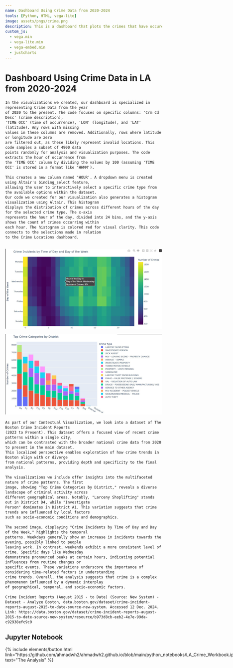 ```yaml
---
name: Dashboard Using Crime Data from 2020-2024
tools: [Python, HTML, vega-lite]
image: assets/pngs/crime.png
description: This is a dashboard that plots the crimes that have occured in LA by latittude and longitude from 2020-2024.
custom_js:
  - vega.min
  - vega-lite.min
  - vega-embed.min
  - justcharts
---
```


#  Dashboard Using Crime Data in LA from 2020-2024

<vegachart schema-url="{{ site.baseurl }}/assets/json/LA_crime_dashboard1.json" style="width: 100%"></vegachart>


```
In the visualizations we created, our dashboard is specialized in representing Crime Data from the year 
of 2020 to the present. The code focuses on specific columns: 'Crm Cd Desc' (crime description), 
'TIME OCC' (time of occurrence), 'LON' (longitude), and 'LAT' (latitude). Any rows with missing
values in these columns are removed. Additionally, rows where latitude or longitude are zero 
are filtered out, as these likely represent invalid locations. This code samples a subset of 4900 data 
points randomly for analysis and visualization purposes. The code extracts the hour of occurrence from 
the 'TIME OCC' column by dividing the values by 100 (assuming 'TIME OCC' is stored in a format like 'HHMM').

This creates a new column named 'HOUR'. A dropdown menu is created using Altair's binding_select feature, 
allowing the user to interactively select a specific crime type from the available options within the dataset.
Our code we created for our visualization also generates a histogram visualization using Altair. This histogram 
displays the distribution of crimes across different hours of the day for the selected crime type. The x-axis 
represents the hour of the day, divided into 24 bins, and the y-axis shows the count of crimes occurring within 
each hour. The histogram is colored red for visual clarity. This code connects to the selections made in relation 
to the Crime Locations dashboard. 


```
![Time Chart](/assets/pngs/image.png)

![Bar Chart](/assets/pngs/bar_chart.png)




```
As part of our Contextual Visualization, we look into a dataset of The Boston Crime Incident Reports
(2023 to Present). This dataset offers a focused view of recent crime patterns within a single city,
which can be contrasted with the broader national crime data from 2020 to present in the main dataset.
This localized perspective enables exploration of how crime trends in Boston align with or diverge 
from national patterns, providing depth and specificity to the final analysis.

The visualizations we include offer insights into the multifaceted nature of crime patterns. The first 
image, showing "Top Crime Categories by District," reveals a diverse landscape of criminal activity across 
different geographical areas. Notably, "Larceny Shoplifting" stands out in District D4, while "Investigate
Person" dominates in District A1. This variation suggests that crime trends are influenced by local factors 
such as socio-economic conditions and demographics. 

The second image, displaying "Crime Incidents by Time of Day and Day of the Week," highlights the temporal 
patterns. Weekdays generally show an increase in incidents towards the evening, possibly linked to people 
leaving work. In contrast, weekends exhibit a more consistent level of crime. Specific days like Wednesday 
demonstrate pronounced peaks at certain hours, indicating potential influences from routine changes or 
specific events. These variations underscore the importance of considering time-related factors in understanding 
crime trends. Overall, the analysis suggests that crime is a complex phenomenon influenced by a dynamic interplay
of geographical, temporal, and socio-economic factors.

Crime Incident Reports (August 2015 - to Date) (Source: New System) - Dataset - Analyze Boston, data.boston.gov/dataset/crime-incident-reports-august-2015-to-date-source-new-system. Accessed 12 Dec. 2024. 
Link: https://data.boston.gov/dataset/crime-incident-reports-august-2015-to-date-source-new-system/resource/b973d8cb-eeb2-4e7e-99da-c92938efc9c0

```
## Jupyter Notebook

<div class="content-wrapper" style="display: flex; justify-content: space-between; align-items: center;">
  <div class="left">
    {% include elements/button.html link="https://github.com/ahmadwh2/ahmadwh2.github.io/blob/main/python_notebooks/LA_Crime_Workbook.ipynb" text="The Analysis" %}
  </div>
  <div class="right" style="margin-left: 20px; text-align: right;">
   {% include elements/button.html link="https://github.com/ahmadwh2/ahmadwh2.github.io/blob/main/assets/json/LA_crime_dashboard1.json" text="The Data" %}
  </div>
</div>


